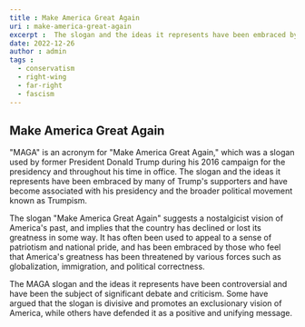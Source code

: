 ```yaml
---
title : Make America Great Again
uri : make-america-great-again
excerpt :  The slogan and the ideas it represents have been embraced by many of Trump's supporters and have become associated with his presidency and the broader political movement known as Trumpism.
date: 2022-12-26
author : admin
tags : 
  - conservatism
  - right-wing
  - far-right
  - fascism
---
```



## Make America Great Again

"MAGA" is an acronym for "Make America Great Again," which was a slogan used by former President Donald Trump during his 2016 campaign for the presidency and throughout his time in office. The slogan and the ideas it represents have been embraced by many of Trump's supporters and have become associated with his presidency and the broader political movement known as Trumpism.

The slogan "Make America Great Again" suggests a nostalgicist vision of America's past, and implies that the country has declined or lost its greatness in some way. It has often been used to appeal to a sense of patriotism and national pride, and has been embraced by those who feel that America's greatness has been threatened by various forces such as globalization, immigration, and political correctness.

The MAGA slogan and the ideas it represents have been controversial and have been the subject of significant debate and criticism. Some have argued that the slogan is divisive and promotes an exclusionary vision of America, while others have defended it as a positive and unifying message.

